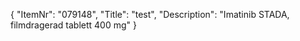 {
  "ItemNr": "079148",
  "Title": "test",
  "Description": "Imatinib STADA, filmdragerad tablett 400 mg"
}